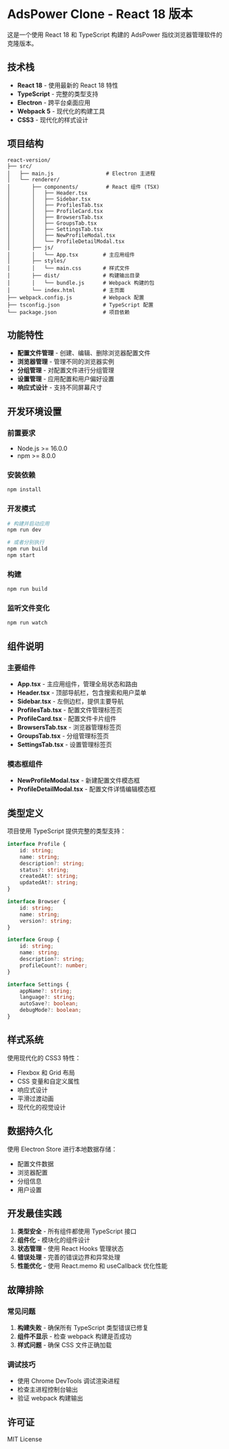 # AdsPower Clone - React 18 版本

这是一个使用 React 18 和 TypeScript 构建的 AdsPower 指纹浏览器管理软件的克隆版本。

## 技术栈

- **React 18** - 使用最新的 React 18 特性
- **TypeScript** - 完整的类型支持
- **Electron** - 跨平台桌面应用
- **Webpack 5** - 现代化的构建工具
- **CSS3** - 现代化的样式设计

## 项目结构

```
react-version/
├── src/
│   ├── main.js                 # Electron 主进程
│   └── renderer/
│       ├── components/         # React 组件 (TSX)
│       │   ├── Header.tsx
│       │   ├── Sidebar.tsx
│       │   ├── ProfilesTab.tsx
│       │   ├── ProfileCard.tsx
│       │   ├── BrowsersTab.tsx
│       │   ├── GroupsTab.tsx
│       │   ├── SettingsTab.tsx
│       │   ├── NewProfileModal.tsx
│       │   └── ProfileDetailModal.tsx
│       ├── js/
│       │   └── App.tsx        # 主应用组件
│       ├── styles/
│       │   └── main.css       # 样式文件
│       ├── dist/              # 构建输出目录
│       │   └── bundle.js      # Webpack 构建的包
│       └── index.html         # 主页面
├── webpack.config.js          # Webpack 配置
├── tsconfig.json              # TypeScript 配置
└── package.json               # 项目依赖
```

## 功能特性

- **配置文件管理** - 创建、编辑、删除浏览器配置文件
- **浏览器管理** - 管理不同的浏览器实例
- **分组管理** - 对配置文件进行分组管理
- **设置管理** - 应用配置和用户偏好设置
- **响应式设计** - 支持不同屏幕尺寸

## 开发环境设置

### 前置要求

- Node.js >= 16.0.0
- npm >= 8.0.0

### 安装依赖

```bash
npm install
```

### 开发模式

```bash
# 构建并启动应用
npm run dev

# 或者分别执行
npm run build
npm start
```

### 构建

```bash
npm run build
```

### 监听文件变化

```bash
npm run watch
```

## 组件说明

### 主要组件

- **App.tsx** - 主应用组件，管理全局状态和路由
- **Header.tsx** - 顶部导航栏，包含搜索和用户菜单
- **Sidebar.tsx** - 左侧边栏，提供主要导航
- **ProfilesTab.tsx** - 配置文件管理标签页
- **ProfileCard.tsx** - 配置文件卡片组件
- **BrowsersTab.tsx** - 浏览器管理标签页
- **GroupsTab.tsx** - 分组管理标签页
- **SettingsTab.tsx** - 设置管理标签页

### 模态框组件

- **NewProfileModal.tsx** - 新建配置文件模态框
- **ProfileDetailModal.tsx** - 配置文件详情编辑模态框

## 类型定义

项目使用 TypeScript 提供完整的类型支持：

```typescript
interface Profile {
    id: string;
    name: string;
    description?: string;
    status?: string;
    createdAt?: string;
    updatedAt?: string;
}

interface Browser {
    id: string;
    name: string;
    version?: string;
}

interface Group {
    id: string;
    name: string;
    description?: string;
    profileCount?: number;
}

interface Settings {
    appName?: string;
    language?: string;
    autoSave?: boolean;
    debugMode?: boolean;
}
```

## 样式系统

使用现代化的 CSS3 特性：

- Flexbox 和 Grid 布局
- CSS 变量和自定义属性
- 响应式设计
- 平滑过渡动画
- 现代化的视觉设计

## 数据持久化

使用 Electron Store 进行本地数据存储：

- 配置文件数据
- 浏览器配置
- 分组信息
- 用户设置

## 开发最佳实践

1. **类型安全** - 所有组件都使用 TypeScript 接口
2. **组件化** - 模块化的组件设计
3. **状态管理** - 使用 React Hooks 管理状态
4. **错误处理** - 完善的错误边界和异常处理
5. **性能优化** - 使用 React.memo 和 useCallback 优化性能

## 故障排除

### 常见问题

1. **构建失败** - 确保所有 TypeScript 类型错误已修复
2. **组件不显示** - 检查 webpack 构建是否成功
3. **样式问题** - 确保 CSS 文件正确加载

### 调试技巧

- 使用 Chrome DevTools 调试渲染进程
- 检查主进程控制台输出
- 验证 webpack 构建输出

## 许可证

MIT License
